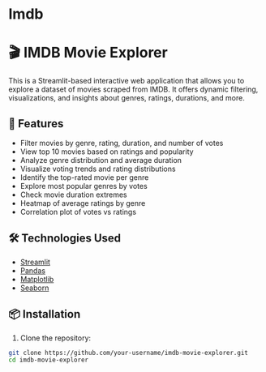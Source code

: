 # Imdb
# 🎬 IMDB Movie Explorer

This is a Streamlit-based interactive web application that allows you to explore a dataset of movies scraped from IMDB. It offers dynamic filtering, visualizations, and insights about genres, ratings, durations, and more.

## 🚀 Features

- Filter movies by genre, rating, duration, and number of votes
- View top 10 movies based on ratings and popularity
- Analyze genre distribution and average duration
- Visualize voting trends and rating distributions
- Identify the top-rated movie per genre
- Explore most popular genres by votes
- Check movie duration extremes
- Heatmap of average ratings by genre
- Correlation plot of votes vs ratings

## 🛠️ Technologies Used

- [Streamlit](https://streamlit.io/)
- [Pandas](https://pandas.pydata.org/)
- [Matplotlib](https://matplotlib.org/)
- [Seaborn](https://seaborn.pydata.org/)

## 📦 Installation

1. Clone the repository:

```bash
git clone https://github.com/your-username/imdb-movie-explorer.git
cd imdb-movie-explorer
